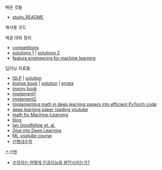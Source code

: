 배운 것들
- [study_README](https://github.com/rbdus0715/Machine-Learning/blob/main/study/sklearn/sklearn.md)

재사용 코드

캐글 대회 정리
- [competitions](https://github.com/rbdus0715/Machine-Learning/blob/main/competitions/competitions_README.md)
- [solutions 1](https://farid.one/kaggle-solutions/) | [solutions 2](https://www.kaggle.com/code/sudalairajkumar/winning-solutions-of-kaggle-competitions)
- [feature engineering for machine learning](https://www.repath.in/gallery/feature_engineering_for_machine_learning.pdf)

딥러닝 자료들
- [ISLP](https://hastie.su.domains/ISLP/ISLP_website.pdf) | [solution](https://botlnec.github.io/islp/)
- [bishop book](https://www.microsoft.com/en-us/research/uploads/prod/2006/01/Bishop-Pattern-Recognition-and-Machine-Learning-2006.pdf) | [solution](https://tensorflowkorea.files.wordpress.com/2018/11/prml-web-sol-2009-09-08.pdf) | [errata](https://tensorflowkorea.files.wordpress.com/2018/11/prml-errata-1st-20110921.pdf)
- [murpy book](http://noiselab.ucsd.edu/ECE228/Murphy_Machine_Learning.pdf)
- [implement1](https://github.com/bharathgs/Awesome-pytorch-list)
- [implement2](https://github.com/labmlai/annotated_deep_learning_paper_implementations)
- [Implementing math in deep learning papers into efficient PyTorch code](https://towardsdatascience.com/implementing-math-in-deep-learning-papers-into-efficient-pytorch-code-simclr-contrastive-loss-be94e1f63473)
- [deep learning paper reading youtube](https://www.youtube.com/channel/UCDULrK2OJsiDhFroa2Aj_LQ)
- [math for Machine-Learning](https://mml-book.github.io/book/mml-book.pdf)
- [blog](https://machinelearningmastery.com/blog)
- [Ian Goodfellow et. al. <Deep Learning>](https://www.deeplearningbook.org/)
- [Dive into Deep Learning](https://d2l.ai/)
- [ML youtube course](https://github.com/dair-ai/ML-YouTube-Courses)
- [선형대수학](https://ko.khanacademy.org/math/linear-algebra)

스크랩
- [수학자는 어떻게 인공지능을 발전시키는가?](https://brunch.co.kr/@kakao-it/244)
